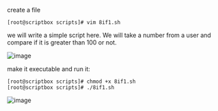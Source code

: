 

create a file
```
[root@scriptbox scripts]# vim 8if1.sh
```
we will write a simple script here. We will take a number from a user and compare if it is greater than 100 or not. 

![image](https://github.com/bengisugelin/DevOps/assets/113550043/461fdeaa-451c-47f0-98b8-82495fbd0f9a)


make it executable and run it:

```
[root@scriptbox scripts]# chmod +x 8if1.sh
[root@scriptbox scripts]# ./8if1.sh
```

![image](https://github.com/bengisugelin/DevOps/assets/113550043/1ed8870a-391b-4f37-a4a1-31bcc393cdc2)

